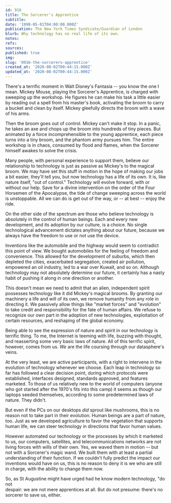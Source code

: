 ```yaml
---
id: 916
title: The Sorcerer's Apprentice
subtitle: 
date: '1998-05-01T04:00:00.000Z'
publication: The New York Times Syndicate/Guardian of London
blurb: Why technology has no real life of its own.
notes: 
refs: 
sources: 
published: true
img: 
slug: '0916-the-sorcerers-apprentice'
created_at: '2020-08-02T00:44:15.000Z'
updated_at: '2020-08-02T00:44:15.000Z'
---
```

There's a terrific moment in Walt Disney's Fantasia -- you know the one I mean. Mickey Mouse, playing the Sorcerer's Apprentice, is charged with sweeping up the workshop. He figures he can make his task a little easier by reading out a spell from his master's book, activating the broom to carry a bucket and clean by itself. Mickey gleefully directs the broom with a wave of his arms.

Then the broom goes out of control. Mickey can't make it stop. In a panic, he takes an axe and chops up the broom into hundreds of tiny pieces. But animated by a force incomprehensible to the young apprentice, each piece turns into a tiny broom, and the phantom army pursues him. The entire workshop is in chaos, consumed by flood and flames, when the Sorcerer himself awakes to solve the crisis.

Many people, with personal experience to support them, believe our relationship to technology is just as passive as Mickey's to the magical broom. We may have set this stuff in motion in the hope of making our jobs a bit easier, they'll tell you, but now technology has a life of its own. It is, like nature itself, "out of control." Technology will evolve forward, with or without our help. Save for a divine intervention on the order of the Four Horsemen of the Apocalypse, the tide of change sweeping across the world is unstoppable. All we can do is get out of the way, or -- at best -- enjoy the ride.

On the other side of the spectrum are those who believe technology is absolutely in the control of human beings. Each and every new development, and its adoption by our culture, is a choice. No single technological advancement dictates anything about our future, because we always have the freedom to use or not use the device.

Inventions like the automobile and the highway would seem to contradict this point of view. We bought automobiles for the feeling of freedom and convenience. This allowed for the development of suburbs, which then depleted the cities, exacerbated segregation, created air pollution, empowered an oil industry, led to a war over Kuwait, and so on. Although technology may not absolutely determine our future, it certainly has a nasty habit of pushing it along in one direction or another.

This doesn't mean we need to admit that an alien, independent spirit possesses technology like it did Mickey's magical brooms. By granting our machinery a life and will of its own, we remove humanity from any role in directing it. We passively allow things like "market forces" and "evolution" to take credit and responsibility for the fate of human affairs. We refuse to recognize our own part in the adoption of new technologies, exploitation of certain resources, and reshaping of the global economy.

Being able to see the expression of nature and spirit in our technology is terrific thing. To me, the Internet is teeming with life, buzzing with thought, and reasserting some very basic laws of nature. All of this terrific spirit, however, comes from us. *We* are the life coursing through our datasphere's veins.

At the very least, we are active participants, with a right to intervene in the evolution of technology whenever we choose. Each leap in technology so far has followed a clear decision point, during which protocols were established, interfaces designed, standards approved, and features marketed. To those of us relatively new to the world of computers (anyone who got started after the 1970's fits into this camp) it seems as though our laptops seeded themselves, according to some predetermined laws of nature. They didn't.

But even if the PCs on our desktops *did* sprout like mushrooms, this is no reason not to take part in their evolution. Human beings are a part of nature, too. Just as we developed agriculture to favor the vegetation that supports human life, we can steer technology in directions that favor human values.

However automated our technology or the processes by which it marketed to us, our computers, satellites, and telecommunications networks are not living forces with wills of their own. Yes, we waved them in motion -- but not with a Sorcerer's magic wand. We built them with at least a partial understanding of their function. If we couldn't fully predict the impact our inventions would have on us, this is no reason to deny it is we who are still in charge, with the ability to change them now.

So, as St Augustine might have urged had he know modern technology, "do not  
despair: we are not mere apprentices at all. But do not presume: there's no  
sorcerer to save us, either.
